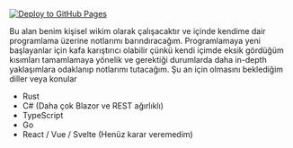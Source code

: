 [![Deploy to GitHub Pages](https://github.com/furkantaskin/wiki/actions/workflows/deploy.yml/badge.svg?branch=main)](https://github.com/furkantaskin/wiki/actions/workflows/deploy.yml)

Bu alan benim kişisel wikim olarak çalışacaktır ve içinde kendime dair programlama üzerine notlarımı barındıracağım. Programlamaya yeni başlayanlar için kafa karıştırıcı olabilir çünkü kendi içimde eksik gördüğüm kısımları tamamlamaya yönelik ve gerektiği durumlarda daha in-depth yaklaşımlara odaklanıp notlarımı tutacağım. Şu an için olmasını beklediğim diller veya konular

- Rust
- C# (Daha çok Blazor ve REST ağırlıklı)
- TypeScript
- Go
- React / Vue / Svelte (Henüz karar veremedim)